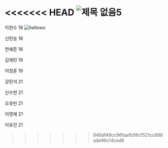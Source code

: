

<<<<<<< HEAD
![제목 없음5](https://user-images.githubusercontent.com/55182865/205654549-7bf6b960-1db1-4d69-a933-1b5ac4bb087e.png)
=======
이현수 18
![hellowo](https://user-images.githubusercontent.com/104980470/205496955-5f657fee-e0c2-4eed-8167-769fabb2d656.png)

신민승 18

천예준 18

김재민 19

어정훈 19

강민석 21

신수현 21

오유빈 21

이영채 21

이유진 21
>>>>>>> 946df49cc96faafb56cf521cc888ade96c14ced6
